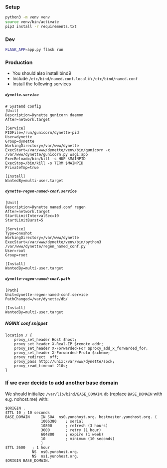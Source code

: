 


### Setup

```bash
python3 -m venv venv
source venv/bin/activate
pip3 install -r requirements.txt
```

### Dev


```bash
FLASK_APP=app.py flask run
```


### Production

- You should also install bind9
- Include `/etc/bind/named.conf.local` in `/etc/bind/named.conf`
- Install the following services

##### `dynette.service`

```
# Systemd config
[Unit]
Description=Dynette gunicorn daemon
After=network.target

[Service]
PIDFile=/run/gunicorn/dynette-pid
User=dynette
Group=dynette
WorkingDirectory=/var/www/dynette
ExecStart=/var/www/dynette/venv/bin/gunicorn -c /var/www/dynette/gunicorn.py wsgi:app
ExecReload=/bin/kill -s HUP $MAINPID
ExecStop=/bin/kill -s TERM $MAINPID
PrivateTmp=true

[Install]
WantedBy=multi-user.target
```

##### `dynette-regen-named-conf.service`

```
[Unit]
Description=Dynette named.conf regen
After=network.target
StartLimitIntervalSec=10
StartLimitBurst=5

[Service]
Type=oneshot
WorkingDirectory=/var/www/dynette
ExecStart=/var/www/dynette/venv/bin/python3 /var/www/dynette/regen_named_conf.py
User=root
Group=root

[Install]
WantedBy=multi-user.target
```

##### `dynette-regen-named-conf.path`

```
[Path]
Unit=dynette-regen-named-conf.service
PathChanged=/var/dynette/db/ 

[Install]
WantedBy=multi-user.target
```

##### NGINX conf snippet

```
location / {
    proxy_set_header Host $host;
    proxy_set_header X-Real-IP $remote_addr;
    proxy_set_header X-Forwarded-For $proxy_add_x_forwarded_for;
    proxy_set_header X-Forwarded-Proto $scheme;
    proxy_redirect  off;
    proxy_pass http://unix:/var/www/dynette/sock;
    proxy_read_timeout 210s;
}
```

### If we ever decide to add another base domain

We should initialize `/var/lib/bind/BASE_DOMAIN.db` (replace `BASE_DOMAIN` with e.g. nohost.me) with:

```text
$ORIGIN .
$TTL 10	; 10 seconds
BASE_DOMAIN		IN SOA	ns0.yunohost.org. hostmaster.yunohost.org. (
				1006380    ; serial
				10800      ; refresh (3 hours)
				3600       ; retry (1 hour)
				604800     ; expire (1 week)
				10         ; minimum (10 seconds)
				)
$TTL 3600	; 1 hour
			NS	ns0.yunohost.org.
			NS	ns1.yunohost.org.
$ORIGIN BASE_DOMAIN.
```
